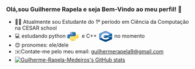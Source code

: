 ### Olá,sou Guilherme Rapela e seja Bem-Vindo ao meu perfil! 👋

- 🧑‍🎓 Atualmente sou Estudante do 1º período em Ciência da Computação na CESAR school
- 💻 estudando python<img align="center" alt="Guilherme-Python" height="30" width="40" src="https://raw.githubusercontent.com/devicons/devicon/master/icons/python/python-original.svg"> e C++ <img align="center" alt="Guilherme-Cplusplus" height="30" width="40" src="https://raw.githubusercontent.com/devicons/devicon/master/icons/cplusplus/cplusplus-original.svg"> no momento
- 😊 pronomes: ele/dele
- ✉️Contate-me pelo meu email: guilhermerapela9@gmail.com
- [![Guilherme-Rapela-Medeiros's GitHub stats](https://github-readme-stats.vercel.app/api?username=Guilherme-Rapela-Medeiros)](https://github.com/Guilherme-Rapela-Medeiros/github-readme-stats)
